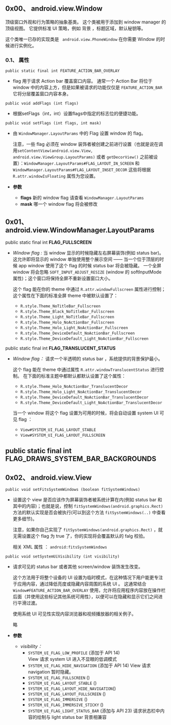 ## 0x00、 android.view.Window 

顶级窗口外观和行为策略的抽象基类。
这个类被用于添加到 window manager 的顶级视图。
它提供标准 UI 策略，例如 背景 ，标题区域，默认秘钥等。

这个类唯一已存的实现类是 ` android.view.PhoneWindow` 在你需要 Window 的时候进行实例化。

### 0.1、 属性

`public static final int FEATURE_ACTION_BAR_OVERLAY`
-   flag 用于请求 Action bar 覆盖窗口内容。
    通常一个 Action Bar 将位于 window 中的内容上方，但是如果被请求的功能仅仅是 `FEATURE_ACTION_BAR` 它将分层覆盖窗口内容本身。


`public void addFlags (int flags)`
- 根据setFlags（int，int）设置flags中指定的标志位的便捷功能。

`public void setFlags (int flags, int mask)`
-   由 `WindowManager.LayoutParams` 中的 Flag 设置 window 的 flag。

    注意，一些 flag 必须在 window 装饰者被创建之前进行设置（也就是说在调用`setContentView(android.view.View, android.view.ViewGroup.LayoutParams)` 或者 `getDecorView()` 之前被设置）：`WindowManager.LayoutParams#FLAG_LAYOUT_IN_SCREEN` 和 `WindowManager.LayoutParams#FLAG_LAYOUT_INSET_DECOR`
    这些将根据 `R.attr.windowIsFloating` 属性为您设置。

-   **参数**
    - **flags** 新的 window flag 请查看 `WindowManager.LayoutParams`
    - **mask** 哪一个 window flag 将会被修改



## 0x01、 android.view.WindowManager.LayoutParams

public static final int **FLAG_FULLSCREEN**
-   *Window flag :* 当 window 显示的时候隐藏左右屏幕装饰(例如 status bar)。
    这允许即将显示的 window 单独使用整个展示空间 —— 当一个位于顶层的时候 app window 使用了这个 flag 的时候 status bar 将会被隐藏。
    一个全屏 window 将会忽略 `SOFT_INPUT_ADJUST_RESIZE` (window 的 softInputMode 属性)；这个窗口将保持全屏不重新设置窗口大小。

    这个 flag 能在你的 theme 中通过 `R.attr.windowFullscreen` 属性进行控制；这个属性在下面的标准全屏 theme 中被默认设置了：
    -   `R.style.Theme_NoTitleBar_Fullscreen`
    -   `R.style.Theme_Black_NoTitleBar_Fullscreen`
    -   `R.style.Theme_Light_NoTitleBar_Fullscreen`
    -   `R.style.Theme_Holo_NoActionBar_Fullscreen`
    -   `R.style.Theme_Holo_Light_NoActionBar_Fullscreen`
    -   `R.style.Theme_DeviceDefault_NoActionBar_Fullscreen`
    -   `R.style.Theme_DeviceDefault_Light_NoActionBar_Fullscreen`

public static final int **FLAG_TRANSLUCENT_STATUS**
-   *Window flag：* 请求一个半透明的 status bar ，系统提供的背景保护最小。

    这个 flag 能在 theme 中通过属性 `R.attr.windowTranslucentStatus` 进行控制。
    在下面的标准主题中都默认都默认设置了这个属性：
    -   `R.style.Theme_Holo_NoActionBar_TranslucentDecor`
    -   `R.style.Theme_Holo_Light_NoActionBar_TranslucentDecor`
    -   `R.style.Theme_DeviceDefault_NoActionBar_TranslucentDecor`
    -   `R.style.Theme_DeviceDefault_Light_NoActionBar_TranslucentDecor`

    当一个 window 将这个 flag 设置为可用的时候，将会自动设置 system UI 可见 flag ： 
    -   `View#SYSTEM_UI_FLAG_LAYOUT_STABLE` 
    -   `View#SYSTEM_UI_FLAG_LAYOUT_FULLSCREEN`

public static final int **FLAG_DRAWS_SYSTEM_BAR_BACKGROUNDS**
- 

## 0x02、 android.view.View

`public void setFitsSystemWindows (boolean fitSystemWindows)`
-   设置这个 view 是否应该作为屏幕装饰者被系统计算在内(例如 status bar 和其中的内容)；也就是说，控制 `fitSystemWindows(android.graphics.Rect)` 方法的默认实现是否会被执行(可以到这个方法 `fitSystemWindows(..)` 中查看更多细节)。

    注意，如果你自己实现了 `fitSystemWindows(android.graphics.Rect)` ，就无需设置这个 flag 为 true 了，你的实现将会覆盖默认的 falg 校验。

    相关 XML 属性 ： `android:fitsSystemWindows`
    
`public void setSystemUiVisibility (int visibility)`
-   请求可见的 status bar 或者其他 screen/window 装饰发生改变。

    这个方法用于将整个设备的 UI 设置为临时模式，在这种情况下用户能更专注于应用内容，通过降低亮度或隐藏内容周围的系统 UI 。
    这通常结合 `Window#FEATURE_ACTION_BAR_OVERLAY` 使用，允许将应用程序内容放在操作栏后面（并使用这些标记其他系统可用性），以便可以在隐藏和显示它们之间进行平滑过渡。

    使用系统 UI 可见性实现内容浏览器和视频播放器的相关例子。

    略

-   **参数**
    -   *visibility：*
        -  `SYSTEM_UI_FLAG_LOW_PROFILE`           (添加于 API 14)   
            View 请求 system UI 进入不显眼的低调模式
        -  `SYSTEM_UI_FLAG_HIDE_NAVIGATION`       (添加于 API 14)
            View 请求 navigation 暂时隐藏。
        -  `SYSTEM_UI_FLAG_FULLSCREEN`            ()     
        -  `SYSTEM_UI_FLAG_LAYOUT_STABLE`         ()        
        -  `SYSTEM_UI_FLAG_LAYOUT_HIDE_NAVIGATION`()               
        -  `SYSTEM_UI_FLAG_LAYOUT_FULLSCREEN`     ()            
        -  `SYSTEM_UI_FLAG_IMMERSIVE`             ()    
        -  `SYSTEM_UI_FLAG_IMMERSIVE_STICKY`      ()
        -  `SYSTEM_UI_FLAG_LIGHT_STATUS_BAR`      (添加与 API 23)
            请求状态栏中内容的绘制与 light status bar 背景相兼容
